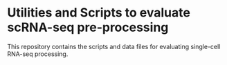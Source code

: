 

# Utilities and Scripts to evaluate scRNA-seq pre-processing

This repository contains the scripts and data files for evaluating single-cell RNA-seq processing. 